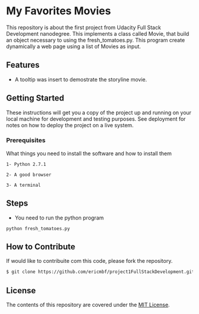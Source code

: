 # My Favorites Movies

This repository is about the first project from Udacity Full Stack Development nanodegree. This implements a class called Movie, that build an object necessary to using the fresh_tomatoes.py. This program create dynamically a web page using a list of Movies as input.

## Features

- A tooltip was insert to demostrate the storyline movie.

## Getting Started

These instructions will get you a copy of the project up and running on your local machine for development and testing purposes. See deployment for notes on how to deploy the project on a live system.

### Prerequisites

What things you need to install the software and how to install them

```
1- Python 2.7.1

2- A good browser

3- A terminal
```
## Steps

* You need to run the python program

```
python fresh_tomatoes.py
```

## How to Contribute

If would like to contribuite com this code, please fork the repository.

```sh
$ git clone https://github.com/ericmbf/project1FullStackDevelopment.git
```

## License

The contents of this repository are covered under the [MIT License](LICENSE).

